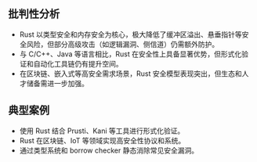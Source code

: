 ## 批判性分析
- Rust 以类型安全和内存安全为核心，极大降低了缓冲区溢出、悬垂指针等安全风险，但部分高级攻击（如逻辑漏洞、侧信道）仍需额外防护。
- 与 C/C++、Java 等语言相比，Rust 在安全性上具备显著优势，但形式化验证和自动化工具链仍有提升空间。
- 在区块链、嵌入式等高安全需求场景，Rust 安全模型表现突出，但生态和人才储备需进一步加强。

## 典型案例
- 使用 Rust 结合 Prusti、Kani 等工具进行形式化验证。
- Rust 在区块链、IoT 等领域实现高安全性协议和系统。
- 通过类型系统和 borrow checker 静态消除常见安全漏洞。 